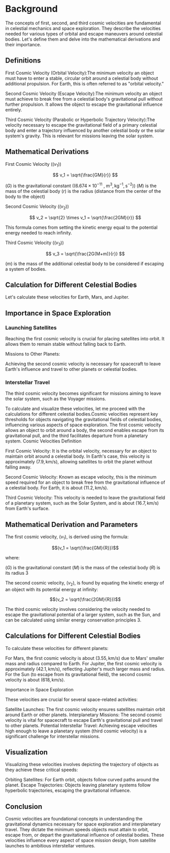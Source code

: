 # Background

The concepts of first, second, and third cosmic velocities are fundamental in celestial mechanics and space exploration. They describe the velocities needed for various types of orbital and escape maneuvers around celestial bodies. Let's define them and delve into the mathematical derivations and their importance.

## Definitions

First Cosmic Velocity (Orbital Velocity):The minimum velocity an object must have to enter a stable, circular orbit around a celestial body without additional propulsion. For Earth, this is often referred to as "orbital velocity."

Second Cosmic Velocity (Escape Velocity):The minimum velocity an object must achieve to break free from a celestial body's gravitational pull without further propulsion. It allows the object to escape the gravitational influence entirely.

Third Cosmic Velocity (Parabolic or Hyperbolic Trajectory Velocity):The velocity necessary to escape the gravitational field of a primary celestial body and enter a trajectory influenced by another celestial body or the solar system's gravity. This is relevant for missions leaving the solar system.

## Mathematical Derivations

First Cosmic Velocity $((v_1))$

$$ v_1 = \sqrt{\frac{GM}{r}} $$

$(G)$ is the gravitational constant $((6.674 \times 10^{-11}$ , $\text{m}^3,\text{kg}^{-1},\text{s}^{-2}))$
$(M)$ is the mass of the celestial body
$(r)$ is the radius (distance from the center of the body to the object)

Second Cosmic Velocity $((v_2))$

$$ v_2 = \sqrt{2} \times v_1 = \sqrt{\frac{2GM}{r}} $$

This formula comes from setting the kinetic energy equal to the potential energy needed to reach infinity.

Third Cosmic Velocity $((v_3))$

$$ v_3 = \sqrt{\frac{2G(M+m)}{r}} $$

$(m)$ is the mass of the additional celestial body to be considered if escaping a system of bodies.

## Calculation for Different Celestial Bodies

Let's calculate these velocities for Earth, Mars, and Jupiter.

## Importance in Space Exploration

### Launching Satellites

Reaching the first cosmic velocity is crucial for placing satellites into orbit. It allows them to remain stable without falling back to Earth.

Missions to Other Planets:  

Achieving the second cosmic velocity is necessary for spacecraft to leave Earth's influence and travel to other planets or celestial bodies.

### Interstellar Travel  

The third cosmic velocity becomes significant for missions aiming to leave the solar system, such as the Voyager missions.

To calculate and visualize these velocities, let me proceed with the calculations for different celestial bodies.Cosmic velocities represent key thresholds for objects navigating the gravitational fields of celestial bodies, influencing various aspects of space exploration. The first cosmic velocity allows an object to orbit around a body, the second enables escape from its gravitational pull, and the third facilitates departure from a planetary system.
Cosmic Velocities Definition

First Cosmic Velocity: It is the orbital velocity, necessary for an object to maintain orbit around a celestial body. In Earth's case, this velocity is approximately $(7.9 , \text{km/s})$, allowing satellites to orbit the planet without falling away.

Second Cosmic Velocity: Known as escape velocity, this is the minimum speed required for an object to break free from the gravitational influence of a celestial body. For Earth, it is about $(11.2 , \text{km/s})$.

Third Cosmic Velocity: This velocity is needed to leave the gravitational field of a planetary system, such as the Solar System, and is about $(16.7 , \text{km/s})$ from Earth's surface.

## Mathematical Derivation and Parameters

The first cosmic velocity, $(v_1)$, is derived using the formula:

$$(v_1 = \sqrt{\frac{GM}{R}})$$

where:

$(G)$ is the gravitational constant
$(M)$ is the mass of the celestial body
$(R)$ is its radius 3

The second cosmic velocity, $(v_2)$, is found by equating the kinetic energy of an object with its potential energy at infinity:

$$(v_2 = \sqrt{\frac{2GM}{R}})$$

The third cosmic velocity involves considering the velocity needed to escape the gravitational potential of a larger system, such as the Sun, and can be calculated using similar energy conservation principles 3.

## Calculations for Different Celestial Bodies

To calculate these velocities for different planets:

For Mars, the first cosmic velocity is about $(3.55 , \text{km/s})$ due to Mars' smaller mass and radius compared to Earth.
For Jupiter, the first cosmic velocity is approximately $(42.1 , \text{km/s})$, reflecting Jupiter's much larger mass and radius.
For the Sun (to escape from its gravitational field), the second cosmic velocity is about $(618 , \text{km/s})$.

Importance in Space Exploration

These velocities are crucial for several space-related activities:

Satellite Launches: The first cosmic velocity ensures satellites maintain orbit around Earth or other planets.
Interplanetary Missions: The second cosmic velocity is vital for spacecraft to escape Earth's gravitational pull and travel to other planets.
Potential Interstellar Travel: Achieving escape velocities high enough to leave a planetary system (third cosmic velocity) is a significant challenge for interstellar missions.

## Visualization

Visualizing these velocities involves depicting the trajectory of objects as they achieve these critical speeds:

Orbiting Satellites: For Earth orbit, objects follow curved paths around the planet.
Escape Trajectories: Objects leaving planetary systems follow hyperbolic trajectories, escaping the gravitational influence.

## Conclusion

Cosmic velocities are foundational concepts in understanding the gravitational dynamics necessary for space exploration and interplanetary travel. They dictate the minimum speeds objects must attain to orbit, escape from, or depart the gravitational influence of celestial bodies. These velocities influence every aspect of space mission design, from satellite launches to ambitious interstellar ventures.
